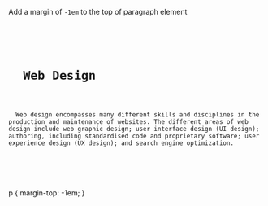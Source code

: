 Add a margin of `-1em` to the top of paragraph element

<Editor lang="css" type="exercise">
<code>
<panel lang="html">
<h1>
  Web Design
</h1>
<p>
  Web design encompasses many different skills and disciplines in the production and maintenance of websites. The different areas of web design include web graphic design; user interface design (UI design); authoring, including standardised code and proprietary software; user experience design (UX design); and search engine optimization.
</p>
</panel>
<panel lang="css">

</panel>
</code>

<solution>
p {
  margin-top: -1em;
}
</solution>
</Editor>